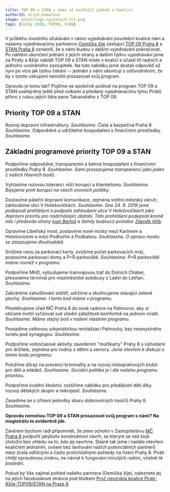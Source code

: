 ```yaml
---
title: TOP 09 a STAN s námi už nechtějí jednat o koalici
authorId: alice.hamalova
image: posts/logo-spojenych-sil.png
tags: [Volby 2018, TOP09, STAN]
---
```


V průběhu úvodního oťukávání v rámci vyjednávání povolební koalice nám a našemu vyjednávacímu partnerovi [Osmička žije](https://www.facebook.com/8zije/) zástupci [TOP 09 Praha 8](https://www.facebook.com/top09.praha8/) a [STAN Praha 8](https://www.facebook.com/stanPraha8/) oznámili, že s námi budou v dalším vyjednávání pokračovat. Po náhlém ukončení jednání z jejich strany a dalším týdnu vyjednávání jsme za Piráty a 8žije nabídli TOP 09 a STAN místo v koalici s účastí tří radních a jednoho uvolněného zastupitele. Na tuto nabídku jsme dostali odpověď až nyní po více jak týdnu čekání -- jednání s námi ukončují s odůvodněním, že by v tomto uskupení nemohli prosazovat svůj program.

Opravdu je tomu tak? Pojďme se společně podívat na program TOP 09 a STAN uveřejněný ještě před volbami a předaný vyjednávacímu týmu Pirátů přímo z rukou jejich lídra pana Tatranského z TOP 09.

## Priority TOP 09 a STAN

>
Rozvoj dopravní infrastruktury. *Souhlasíme.*
Čistá a bezpečná Praha 8. *Souhlasíme.*
Odpovědné a udržitelné hospodaření s finančními prostředky. *Souhlasíme.*

## Základní programové priority TOP 09 a STAN

>
Podpoříme odpovědné, transparentní a šetrné hospodaření s finančními prostředky Prahy 8.
*Souhlasíme. Sami prosazujeme transparenci jako jeden z našich hlavních bodů.*

Vyhlásíme nulovou toleranci vůči korupci a klientelismu.
*Souhlasíme. Bojujeme proti korupci na všech úrovních politiky.*

Dostavíme páteřní dopravní komunikace, zejména vnitřní městský okruh; zahloubíme ulici V Holešovičkách.
*Souhlasíme. Dne 24. 9. 2018 jsme podepsali prohlášení o podpoře zahloubení ulice V Holešovičkách jako dopravní prioritu pro nadcházející období. Toto prohlášení podepsali kromě nás i předseda strany [Ivan Bartoš](https://www.facebook.com/Ivan-Bartoš-400479656748554/) a (tehdy budoucí) primátor [Zdeněk Hřib](https://www.facebook.com/zdenek.hrib).*

Opravíme Libeňský most, postavíme nové mosty mezi Karlínem a Holešovicemi a mezi Podhořím a Podbabou.
*Souhlasíme. O opravu mostu se zasazujeme dlouhodobě.*

Snížíme cenu za parkovací karty, zvýšíme počet parkovacích míst, postavíme parkovací domy a P+R parkoviště.
*Souhlasíme. P+R parkoviště máme rovněž v programu.*

Podpoříme MHD, vybudujeme tramvajovou trať do Dolních Chaber, přesuneme terminál pro meziměstské autobusy z Ládví do Letňan.
*Souhlasíme.*

Zabráníme zahušťování sídlišť; udržíme a zkultivujeme stávající zelené plochy.
*Souhlasíme. I tento bod máme v programu.*

Přestěhujeme úřad MČ Praha 8 do nové radnice na Palmovce, aby si občané mohli vyřizovat své úřední záležitosti komfortně na jednom místě.
*Souhlasíme. Máme stejný bod v našem vlastním programu.*

Prosadíme celkovou urbanistickou revitalizaci Palmovky, bez nesmyslného tunelu pod synagogou.
*Souhlasíme.*

Podpoříme volnočasové aktivity zavedením "multikarty" Prahy 8 s výhodami pro držitele, zejména pro rodiny s dětmi a seniory.
*Jsme otevřeni k diskuzi o tomto bodu programu.*

Položíme důraz na prevenci kriminality a na rozvoj nízkoprahových klubů pro děti a mládež.
*Souhlasíme. Sociální politika je i dle našeho programu prioritou.*

Podpoříme kvalitní školství; rozšíříme nabídku pro předškolní děti díky rozvoji dětských skupin a mikrojeslí.
*Souhlasíme.*

Zasadíme se o zřízení jednotky sboru dobrovolných hasičů Prahy 8.
*Souhlasíme.*

**Opravdu nemohou TOP 09 a STAN prosazovat svůj program s námi? Na magistrátu to evidentně jde.**

Závěrem bychom rádi připomněli, že jsme ochotni v Zastupitelstvu [MČ Praha 8](https://www.facebook.com/mcpraha8/) podpořit jakýkoliv konstruktivní návrh, se kterým se náš klub ztotožní bez ohledu na to, kdo jej navrhne. Stejně tak jsme i nadále otevřeni koaličním jednáním, ovšem bez lavírování našich potenciálních partnerů mezi zcela odlišnými a často protichůdnými pohledy na řízení Prahy 8. Piráti chtějí opravdovou změnu, ne návrat k fungování minulých radnic, včetně té poslední.

Pokud by Vás zajímal pohled našeho partnera (Osmička žije), naleznete jej na jejich facebookové stránce pod titulkem [Proč nevznikla koalice Piráti-8žije-TOP09/STAN na Praze 8](https://www.facebook.com/8zije/posts/2125894890995733).
